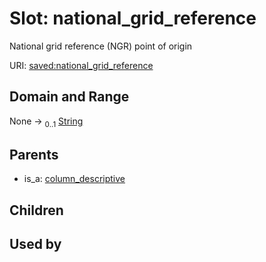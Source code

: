 
# Slot: national_grid_reference


National grid reference (NGR) point of origin

URI: [saved:national_grid_reference](https://marine.gov.scot/metadata/saved/schema/national_grid_reference)


## Domain and Range

None &#8594;  <sub>0..1</sub> [String](types/String.md)

## Parents

 *  is_a: [column_descriptive](column_descriptive.md)

## Children


## Used by

